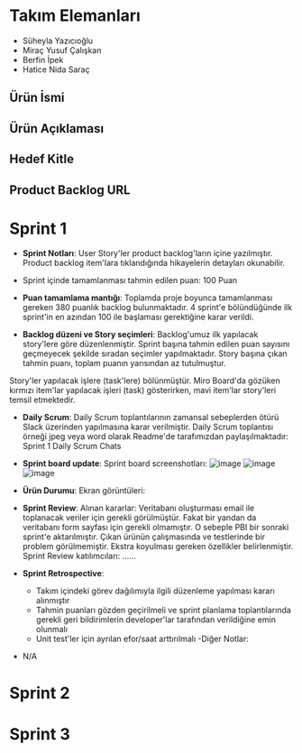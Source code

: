 # Takım Elemanları
  - Süheyla Yazıcıoğlu
  - Miraç Yusuf Çalışkan
  - Berfin İpek
  - Hatice Nida Saraç
 ## Ürün İsmi


## Ürün Açıklaması

## Hedef Kitle

## Product Backlog URL

# Sprint 1
- **Sprint Notları**: User Story'ler product backlog'ların içine yazılmıştır. Product backlog item'lara tıklandığında hikayelerin detayları okunabilir.

- Sprint içinde tamamlanması tahmin edilen puan: 100 Puan

- **Puan tamamlama mantığı**: Toplamda proje boyunca tamamlanması gereken 380 puanlık backlog bulunmaktadır. 4 sprint'e bölündüğünde ilk sprint'in en azından 100 ile başlaması gerektiğine karar verildi.

- **Backlog düzeni ve Story seçimleri**: Backlog'umuz ilk yapılacak story'lere göre düzenlenmiştir. Sprint başına tahmin edilen puan sayısını geçmeyecek şekilde sıradan seçimler yapılmaktadır. Story başına çıkan tahmin puanı, toplam puanın yarısından az tutulmuştur.

Story'ler yapılacak işlere (task'lere) bölünmüştür. Miro Board'da gözüken kırmızı item'lar yapılacak işleri (task) gösterirken, mavi item'lar story'leri temsil etmektedir.

- **Daily Scrum**: Daily Scrum toplantılarının zamansal sebeplerden ötürü Slack üzerinden yapılmasına karar verilmiştir. Daily Scrum toplantısı örneği jpeg veya word olarak Readme'de tarafımızdan paylaşılmaktadır: Sprint 1 Daily Scrum Chats

- **Sprint board update**: Sprint board screenshotları:
![image](https://user-images.githubusercontent.com/82094661/165190120-b8d65414-c49a-4489-9cbe-8d85ba40f833.png)
![image](https://user-images.githubusercontent.com/82094661/165190127-65ca7df9-303e-4afe-be3a-a14c11d1139c.png)
![image](https://user-images.githubusercontent.com/82094661/165190140-f60819fe-ed14-4858-a914-e973180dd839.png)
- **Ürün Durumu**: Ekran görüntüleri:
- **Sprint Review**: Alınan kararlar: Veritabanı oluşturması email ile toplanacak veriler için gerekli görülmüştür. Fakat bir yandan da veritabanı form sayfası için gerekli olmamıştır. O sebeple PBI bir sonraki sprint'e aktarılmıştır. Çıkan ürünün çalışmasında ve testlerinde bir problem görülmemiştir. Ekstra koyulması gereken özellikler belirlenmiştir. Sprint Review katılımcıları: ......

- **Sprint Retrospective**:

  * Takım içindeki görev dağılımıyla ilgili düzenleme yapılması kararı alınmıştır
  * Tahmin puanları gözden geçirilmeli ve sprint planlama toplantılarında gerekli geri bildirimlerin developer'lar tarafından verildiğine emin olunmalı
  * Unit test'ler için ayrılan efor/saat arttırılmalı
-Diğer Notlar:

- N/A
# Sprint 2
# Sprint 3
